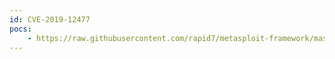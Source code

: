 ```yaml
---
id: CVE-2019-12477
pocs:
    - https://raw.githubusercontent.com/rapid7/metasploit-framework/master/modules/auxiliary/admin/http/supra_smart_cloud_tv_rfi.rb
---
```

